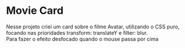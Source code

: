 # Movie Card
Nesse projeto criei um card sobre o filme Avatar, utilizando o CSS puro, focando nas prioridades transform: translateY e filter: blur. 
<br>
Para fazer o efeito desfocado quando o mouse passa por cima

